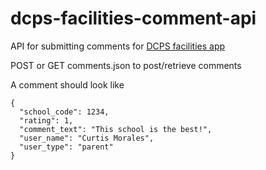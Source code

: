 # dcps-facilities-comment-api
API for submitting comments for [DCPS facilities app](https://github.com/cmgiven/dcps-facilities)

POST or GET comments.json to post/retrieve comments

A comment should look like
```
{
  "school_code": 1234,
  "rating": 1,
  "comment_text": "This school is the best!",
  "user_name": "Curtis Morales",
  "user_type": "parent"
}
```
